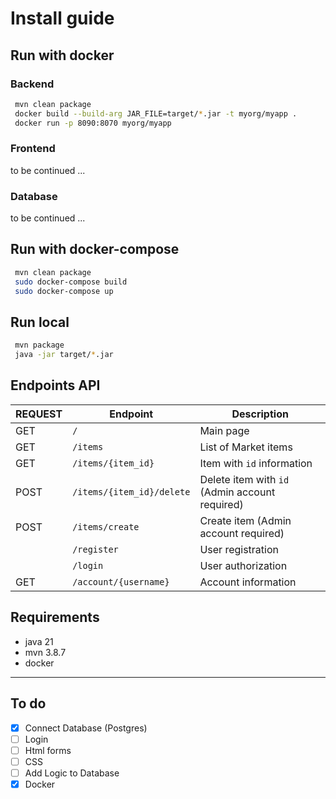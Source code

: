 # Install guide

## Run with docker

### Backend
```bash
 mvn clean package
 docker build --build-arg JAR_FILE=target/*.jar -t myorg/myapp .
 docker run -p 8090:8070 myorg/myapp
```

### Frontend
to be continued ...

### Database
to be continued ...

## Run with docker-compose

```bash
 mvn clean package
 sudo docker-compose build
 sudo docker-compose up
```

## Run local

```bash
 mvn package 
 java -jar target/*.jar
```

## Endpoints API

| REQUEST | Endpoint                  | Description                                    |
|---------|---------------------------|------------------------------------------------|
| GET     | `/`                       | Main page                                      |
| GET     | `/items`                  | List of Market items                           |
| GET     | `/items/{item_id}`        | Item with `id` information                     |
| POST    | `/items/{item_id}/delete` | Delete item with `id` (Admin account required) |
| POST    | `/items/create`           | Create item (Admin account required)           |
|         | `/register`               | User registration                              |
|         | `/login`                  | User authorization                             |
| GET     | `/account/{username}`     | Account information                            |


## Requirements

* java 21
* mvn 3.8.7
* docker

---

## To do
- [x] Connect Database (Postgres)
- [ ] Login 
- [ ] Html forms
- [ ] CSS
- [ ] Add Logic to Database
- [x] Docker